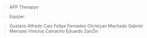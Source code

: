 > APP Therapyo

> Equipe:

> Gustavo Alfredo
> Caio Felipe Fernades
> Christyan Machado 
> Gabriel Mensato 
> Vinicius Camacho 
> Eduardo ZanZin

